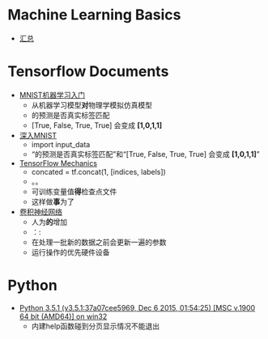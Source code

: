 # Machine Learning Basics
- [汇总](https://github.com/zotroneneis/machine_learning_basics/issues/7)

# Tensorflow Documents
- [MNIST机器学习入门](https://github.com/jikexueyuanwiki/tensorflow-zh/blob/master/tex_pdf/tutorials/c2s01_minist_beginners.tex)
  - 从机器学习模型**对**物理学模拟仿真模型
  - 的预测是否真实标签匹配
  - [True, False, True, True] 会变成 **[1,0,1,1]**
- [深入MNIST](https://github.com/jikexueyuanwiki/tensorflow-zh/blob/master/tex_pdf/tutorials/c2s02_minist_pros.tex)
  - import input_data
  - “的预测是否真实标签匹配”和“[True, False, True, True] 会变成 **[1,0,1,1]**”
- [TensorFlow Mechanics](https://github.com/jikexueyuanwiki/tensorflow-zh/blob/master/tex_pdf/tutorials/c2s03_.tex)
  - concated = tf.concat(1, [indices, labels])
  - 。。
  - 可训练变量值**得**检查点文件
  - 这样做**事**为了
- [卷积神经网络](https://github.com/jikexueyuanwiki/tensorflow-zh/blob/master/tex_pdf/tutorials/c2s04_.tex)
  - 人为**的**增加
  - ：:
  - 在处理一批新的数据之前会更新一遍的参数
  - 运行操作的优先硬件设备

# Python
- [Python 3.5.1 (v3.5.1:37a07cee5969, Dec  6 2015, 01:54:25) [MSC v.1900 64 bit (AMD64)] on win32]()
  - 内建help函数碰到分页显示情况不能退出